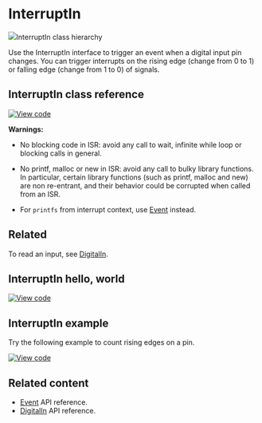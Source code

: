 # InterruptIn

<span class="images">![](https://os.mbed.com/docs/mbed-os/v6.16/mbed-os-api-doxy/classmbed_1_1_interrupt_in.png)<span>InterruptIn class hierarchy</span></span>

Use the InterruptIn interface to trigger an event when a digital input pin changes. You can trigger interrupts on the rising edge (change from 0 to 1) or falling edge (change from 1 to 0) of signals.

## InterruptIn class reference

[![View code](https://www.mbed.com/embed/?type=library)](https://os.mbed.com/docs/mbed-os/v6.16/mbed-os-api-doxy/classmbed_1_1_interrupt_in.html)

**Warnings:**

* No blocking code in ISR: avoid any call to wait, infinite while loop or blocking calls in general.

* No printf, malloc or new in ISR: avoid any call to bulky library functions. In particular, certain library functions (such as printf, malloc and new) are non re-entrant, and their behavior could be corrupted when called from an ISR.

* For `printfs` from interrupt context, use [Event](event.html) instead.

## Related

To read an input, see [DigitalIn](digitalin.html).

## InterruptIn hello, world

[![View code](https://www.mbed.com/embed/?url=https://github.com/ARMmbed/mbed-os-snippet-InterruptIn_ex_2/tree/v6.7)](https://github.com/ARMmbed/mbed-os-snippet-InterruptIn_ex_2/blob/v6.7/main.cpp)

## InterruptIn example

Try the following example to count rising edges on a pin.

[![View code](https://www.mbed.com/embed/?url=https://github.com/ARMmbed/mbed-os-snippet-InterruptIn_ex_1/tree/v6.7)](https://github.com/ARMmbed/mbed-os-snippet-InterruptIn_ex_1/blob/v6.7/main.cpp)

## Related content

- [Event](event.html) API reference.
- [DigitalIn](digitalin.html) API reference.
